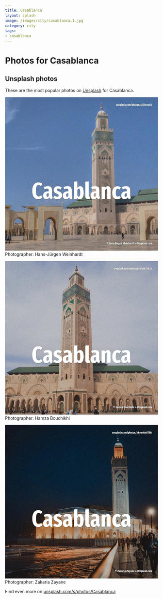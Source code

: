 ```yaml
---
title: Casablanca
layout: splash
image: /images/city/casablanca.1.jpg
category: city
tags:
- casablanca
---
```

# Photos for Casablanca
 
## Unsplash photos
These are the most popular photos on [Unsplash](https://unsplash.com) for Casablanca.
 
![Casablanca](/images/city/casablanca.1.jpg)
Photographer:  Hans-Jürgen Weinhardt
 
![Casablanca](/images/city/casablanca.2.jpg)
Photographer:  Hamza Bouchikhi
 
![Casablanca](/images/city/casablanca.3.jpg)
Photographer:  Zakaria Zayane
 
Find even more on [unsplash.com/s/photos/Casablanca](https://unsplash.com/s/photos/Casablanca)
 
